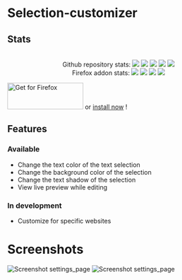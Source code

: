 # Selection-customizer
## Stats
<div align="center">
    <br> Github repository stats:
    <img src="https://badgen.net/github/stars/Pythack/Selection-customizer/" >
    <img src="https://badgen.net/github/open-issues/Pythack/Selection-customizer/" >
    <img src="https://badgen.net/github/open-prs/Pythack/Selection-customizer/" >
    <img src="https://badgen.net/github/tag/Pythack/Selection-customizer/" >
    <img src="https://badgen.net/github/license/Pythack/Selection-customizer/" >
    <br/> Firefox addon stats:
    <img src="https://badgen.net/amo/users/selection-customizer/" >
    <img src="https://badgen.net/amo/rating/selection-customizer/" >
    <img src="https://badgen.net/amo/reviews/selection-customizer/" >
    <img src="https://badgen.net/amo/v/selection-customizer/" >
</div> 

<a text-align="center" href="https://addons.mozilla.org/en-GB/firefox/addon/selection-customizer/"><img alt="Get for Firefox" src="https://addons.cdn.mozilla.net/static/img/addons-buttons/AMO-button_1.png" width="172" height="60"></a> or <a href="https://addons.mozilla.org/firefox/downloads/file/3775633/selection_customizer-1.1-fx.xpi">install now</a> !

## Features
### Available
* Change the text color of the text selection
* Change the background color of the selection
* Change the text shadow of the selection
* View live preview while editing

### In development
* Customize for specific websites

# Screenshots
<img alt="Screenshot settings_page" src="https://pythack.github.io/Selection-customizer/settings%20page.png">
<img alt="Screenshot settings_page" src="https://pythack.github.io/Selection-customizer/google%20demo.png">

